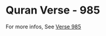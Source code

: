 # Quran Verse - 985 

For more infos, See [Verse 985](https://www.quranbookk.com/quran/search?q=985)